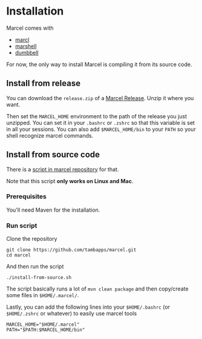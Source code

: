 # Installation

Marcel comes with
- [marcl](../tools/marcl.md)
- [marshell](../tools/marshell.md)
- [dumbbell](../tools/dumbbell.md)

For now, the only way to install Marcel is compiling it from its source code.

## Install from release
You can download the `release.zip` of a [Marcel Release](https://github.com/tambapps/marcel/releases). Unzip it where you want.

Then set the `MARCEL_HOME` environment to the path of the release you just unzipped. You can set it in your `.bashrc` or `.zshrc` so that
this variable is set in all your sessions.
You can also add `$MARCEL_HOME/bin` to your `PATH` so your shell recognize marcel commands.

## Install from source code
There is a [script in marcel repository](https://github.com/tambapps/marcel/blob/main/install.sh) for that.

Note that this script **only works on Linux and Mac**.
### Prerequisites

You'll need Maven for the installation.

### Run script

Clone the repository
```shell
git clone https://github.com/tambapps/marcel.git
cd marcel
```

And then run the script
```shell
./install-from-source.sh
```

The script basically runs a lot of `mvn clean package` and then copy/create some files in `$HOME/.marcel/`.

Lastly, you can add the following lines into your `$HOME/.bashrc` (or `$HOME/.zshrc` or whatever) to easily use marcel tools

```shell
MARCEL_HOME="$HOME/.marcel"
PATH="$PATH:$MARCEL_HOME/bin"
```
